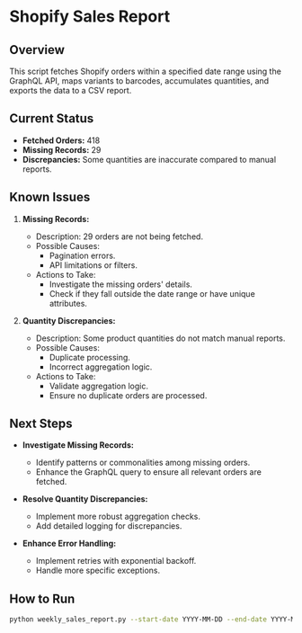 # Shopify Sales Report

## Overview
This script fetches Shopify orders within a specified date range using the GraphQL API, maps variants to barcodes, accumulates quantities, and exports the data to a CSV report.

## Current Status
- **Fetched Orders:** 418
- **Missing Records:** 29
- **Discrepancies:** Some quantities are inaccurate compared to manual reports.

## Known Issues
1. **Missing Records:**
   - Description: 29 orders are not being fetched.
   - Possible Causes:
     - Pagination errors.
     - API limitations or filters.
   - Actions to Take:
     - Investigate the missing orders' details.
     - Check if they fall outside the date range or have unique attributes.

2. **Quantity Discrepancies:**
   - Description: Some product quantities do not match manual reports.
   - Possible Causes:
     - Duplicate processing.
     - Incorrect aggregation logic.
   - Actions to Take:
     - Validate aggregation logic.
     - Ensure no duplicate orders are processed.

## Next Steps
- **Investigate Missing Records:**
  - Identify patterns or commonalities among missing orders.
  - Enhance the GraphQL query to ensure all relevant orders are fetched.

- **Resolve Quantity Discrepancies:**
  - Implement more robust aggregation checks.
  - Add detailed logging for discrepancies.

- **Enhance Error Handling:**
  - Implement retries with exponential backoff.
  - Handle more specific exceptions.

## How to Run
```bash
python weekly_sales_report.py --start-date YYYY-MM-DD --end-date YYYY-MM-DD